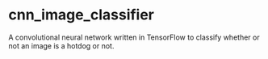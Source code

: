 # cnn_image_classifier
A convolutional neural network written in TensorFlow to classify whether or not an image is a hotdog or not. 
